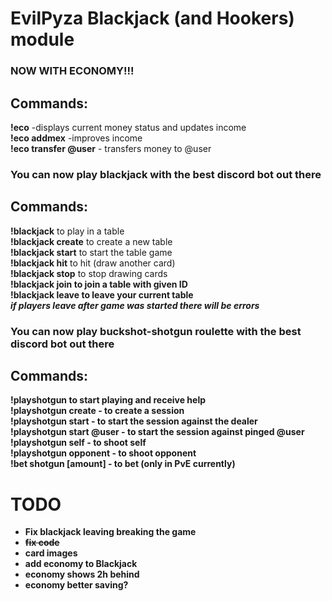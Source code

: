 # EvilPyza Blackjack (and Hookers) module

### NOW WITH ECONOMY!!!
## Commands:
**!eco** -displays current money status and updates income<br>
**!eco addmex** -improves income<br>
**!eco transfer @user** - transfers money to @user <br>

### You can now play blackjack with the best discord bot out there
## Commands:
**!blackjack** to play in a table <br>
**!blackjack create** to create a new table <br>
**!blackjack start** to start the table game <br>
**!blackjack hit** to hit (draw another card) <br>
**!blackjack stop** to stop drawing cards <br>
**!blackjack join <table ID>** to join a table with given ID <br>
**!blackjack leave** to leave your current table <br>
*if players leave after game was started there will be errors*


### You can now play buckshot-shotgun roulette with the best discord bot out there
## Commands:
**!playshotgun** to start playing and receive help <br>
**!playshotgun create** - to create a session<br>
**!playshotgun start** - to start the session against the dealer<br>
**!playshotgun start @user** - to start the session against pinged @user<br>
**!playshotgun self** - to shoot self<br>
**!playshotgun opponent** - to shoot opponent<br>
**!bet shotgun [amount]** - to bet (only in PvE currently)

# TODO
- Fix blackjack leaving breaking the game
- ~~fix code~~
- card images
- add economy to Blackjack
- economy shows 2h behind
- economy better saving?

